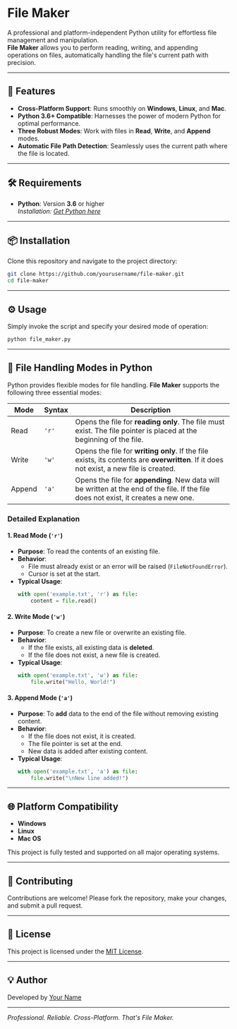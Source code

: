 # File Maker

A professional and platform-independent Python utility for effortless file management and manipulation.  
**File Maker** allows you to perform reading, writing, and appending operations on files, automatically handling the file's current path with precision.

---

## 🚀 Features

- **Cross-Platform Support**: Runs smoothly on **Windows**, **Linux**, and **Mac**.
- **Python 3.6+ Compatible**: Harnesses the power of modern Python for optimal performance.
- **Three Robust Modes**: Work with files in **Read**, **Write**, and **Append** modes.
- **Automatic File Path Detection**: Seamlessly uses the current path where the file is located.

---

## 🛠️ Requirements

- **Python**: Version **3.6** or higher  
  _Installation: [Get Python here](https://www.python.org/downloads/)_

---

## 📦 Installation

Clone this repository and navigate to the project directory:

```bash
git clone https://github.com/yourusername/file-maker.git
cd file-maker
```

---

## ⚙️ Usage

Simply invoke the script and specify your desired mode of operation:

```bash
python file_maker.py
```

---

## 📖 File Handling Modes in Python

Python provides flexible modes for file handling. **File Maker** supports the following three essential modes:

| Mode     | Syntax | Description                                                                                         |
|----------|--------|-----------------------------------------------------------------------------------------------------|
| Read     | `'r'`  | Opens the file for **reading only**. The file must exist. The file pointer is placed at the beginning of the file. |
| Write    | `'w'`  | Opens the file for **writing only**. If the file exists, its contents are **overwritten**. If it does not exist, a new file is created. |
| Append   | `'a'`  | Opens the file for **appending**. New data will be written at the end of the file. If the file does not exist, it creates a new one. |

### Detailed Explanation

#### 1. Read Mode (`'r'`)
- **Purpose**: To read the contents of an existing file.
- **Behavior**:  
  - File must already exist or an error will be raised (`FileNotFoundError`).
  - Cursor is set at the start.
- **Typical Usage**:
    ```python
    with open('example.txt', 'r') as file:
        content = file.read()
    ```

#### 2. Write Mode (`'w'`)
- **Purpose**: To create a new file or overwrite an existing file.
- **Behavior**:  
  - If the file exists, all existing data is **deleted**.
  - If the file does not exist, a new file is created.
- **Typical Usage**:
    ```python
    with open('example.txt', 'w') as file:
        file.write("Hello, World!")
    ```

#### 3. Append Mode (`'a'`)
- **Purpose**: To **add** data to the end of the file without removing existing content.
- **Behavior**:  
  - If the file does not exist, it is created.
  - The file pointer is set at the end.
  - New data is added after existing content.
- **Typical Usage**:
    ```python
    with open('example.txt', 'a') as file:
        file.write("\nNew line added!")
    ```

---

## 🌐 Platform Compatibility

- **Windows**
- **Linux**
- **Mac OS**

This project is fully tested and supported on all major operating systems.

---

## 🤝 Contributing

Contributions are welcome! Please fork the repository, make your changes, and submit a pull request.

---

## 📄 License

This project is licensed under the [MIT License](LICENSE).

---

## 💡 Author

Developed by [Your Name](https://github.com/yourusername)

---

_Professional. Reliable. Cross-Platform. That's File Maker._